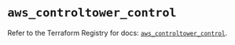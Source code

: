 # `aws_controltower_control`

Refer to the Terraform Registry for docs: [`aws_controltower_control`](https://registry.terraform.io/providers/hashicorp/aws/5.77.0/docs/resources/controltower_control).
